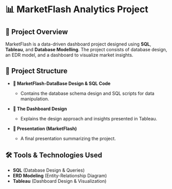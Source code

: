 # 📊 MarketFlash Analytics Project

## 📌 Project Overview
MarketFlash is a data-driven dashboard project designed using **SQL**, **Tableau**, and **Database Modelling**. The project consists of database design, an EDR model, and a dashboard to visualize market insights.

## 📂 Project Structure
- **📁 MarketFlash-DataBase Design & SQL Code**  
  - Contains the database schema design and SQL scripts for data manipulation.
  
- **📁 The Dashboard Design**  
  - Explains the design approach and insights presented in Tableau.

- **📁 Presentation (MarketFlash)**  
  - A final presentation summarizing the project.

## 🛠️ Tools & Technologies Used
- **SQL** (Database Design & Queries)
- **ERD Modeling** (Entity-Relationship Diagram)
- **Tableau** (Dashboard Design & Visualization)

